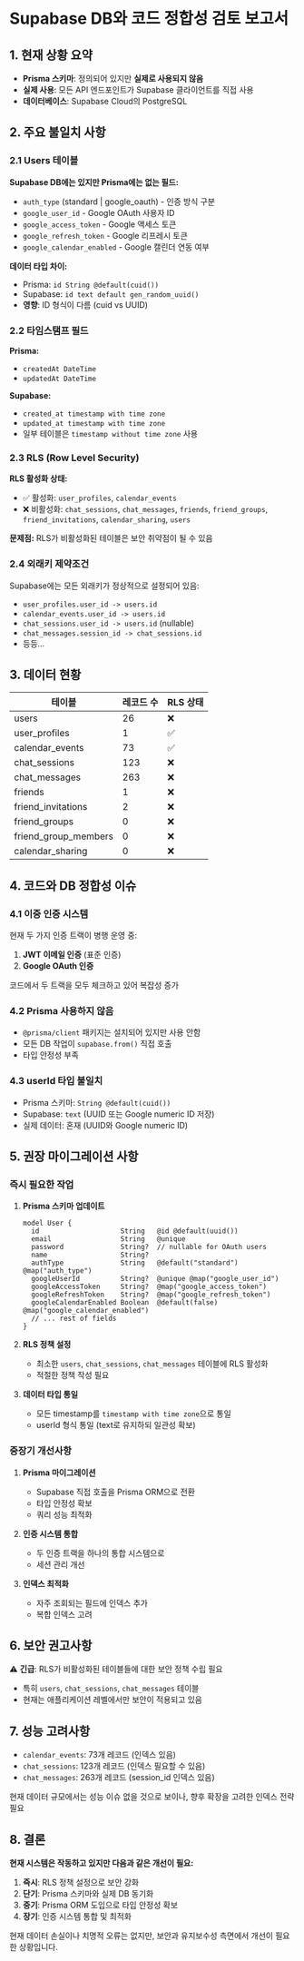 # Supabase DB와 코드 정합성 검토 보고서

## 1. 현재 상황 요약

- **Prisma 스키마**: 정의되어 있지만 **실제로 사용되지 않음**
- **실제 사용**: 모든 API 엔드포인트가 Supabase 클라이언트를 직접 사용
- **데이터베이스**: Supabase Cloud의 PostgreSQL

## 2. 주요 불일치 사항

### 2.1 Users 테이블

**Supabase DB에는 있지만 Prisma에는 없는 필드:**
- `auth_type` (standard | google_oauth) - 인증 방식 구분
- `google_user_id` - Google OAuth 사용자 ID
- `google_access_token` - Google 액세스 토큰
- `google_refresh_token` - Google 리프레시 토큰
- `google_calendar_enabled` - Google 캘린더 연동 여부

**데이터 타입 차이:**
- Prisma: `id String @default(cuid())`
- Supabase: `id text default gen_random_uuid()`
- **영향**: ID 형식이 다름 (cuid vs UUID)

### 2.2 타임스탬프 필드

**Prisma:**
- `createdAt DateTime`
- `updatedAt DateTime`

**Supabase:**
- `created_at timestamp with time zone`
- `updated_at timestamp with time zone`
- 일부 테이블은 `timestamp without time zone` 사용

### 2.3 RLS (Row Level Security)

**RLS 활성화 상태:**
- ✅ 활성화: `user_profiles`, `calendar_events`
- ❌ 비활성화: `chat_sessions`, `chat_messages`, `friends`, `friend_groups`, `friend_invitations`, `calendar_sharing`, `users`

**문제점:** RLS가 비활성화된 테이블은 보안 취약점이 될 수 있음

### 2.4 외래키 제약조건

Supabase에는 모든 외래키가 정상적으로 설정되어 있음:
- `user_profiles.user_id -> users.id`
- `calendar_events.user_id -> users.id`
- `chat_sessions.user_id -> users.id` (nullable)
- `chat_messages.session_id -> chat_sessions.id`
- 등등...

## 3. 데이터 현황

| 테이블 | 레코드 수 | RLS 상태 |
|--------|-----------|----------|
| users | 26 | ❌ |
| user_profiles | 1 | ✅ |
| calendar_events | 73 | ✅ |
| chat_sessions | 123 | ❌ |
| chat_messages | 263 | ❌ |
| friends | 1 | ❌ |
| friend_invitations | 2 | ❌ |
| friend_groups | 0 | ❌ |
| friend_group_members | 0 | ❌ |
| calendar_sharing | 0 | ❌ |

## 4. 코드와 DB 정합성 이슈

### 4.1 이중 인증 시스템
현재 두 가지 인증 트랙이 병행 운영 중:
1. **JWT 이메일 인증** (표준 인증)
2. **Google OAuth 인증**

코드에서 두 트랙을 모두 체크하고 있어 복잡성 증가

### 4.2 Prisma 사용하지 않음
- `@prisma/client` 패키지는 설치되어 있지만 사용 안함
- 모든 DB 작업이 `supabase.from()` 직접 호출
- 타입 안정성 부족

### 4.3 userId 타입 불일치
- Prisma 스키마: `String @default(cuid())`
- Supabase: `text` (UUID 또는 Google numeric ID 저장)
- 실제 데이터: 혼재 (UUID와 Google numeric ID)

## 5. 권장 마이그레이션 사항

### 즉시 필요한 작업

1. **Prisma 스키마 업데이트**
   ```prisma
   model User {
     id                    String   @id @default(uuid())
     email                 String   @unique
     password              String?  // nullable for OAuth users
     name                  String?
     authType              String   @default("standard") @map("auth_type")
     googleUserId          String?  @unique @map("google_user_id")
     googleAccessToken     String?  @map("google_access_token")
     googleRefreshToken    String?  @map("google_refresh_token")
     googleCalendarEnabled Boolean  @default(false) @map("google_calendar_enabled")
     // ... rest of fields
   }
   ```

2. **RLS 정책 설정**
   - 최소한 `users`, `chat_sessions`, `chat_messages` 테이블에 RLS 활성화
   - 적절한 정책 작성 필요

3. **데이터 타입 통일**
   - 모든 timestamp를 `timestamp with time zone`으로 통일
   - userId 형식 통일 (text로 유지하되 일관성 확보)

### 중장기 개선사항

1. **Prisma 마이그레이션**
   - Supabase 직접 호출을 Prisma ORM으로 전환
   - 타입 안정성 확보
   - 쿼리 성능 최적화

2. **인증 시스템 통합**
   - 두 인증 트랙을 하나의 통합 시스템으로
   - 세션 관리 개선

3. **인덱스 최적화**
   - 자주 조회되는 필드에 인덱스 추가
   - 복합 인덱스 고려

## 6. 보안 권고사항

⚠️ **긴급**: RLS가 비활성화된 테이블들에 대한 보안 정책 수립 필요
- 특히 `users`, `chat_sessions`, `chat_messages` 테이블
- 현재는 애플리케이션 레벨에서만 보안이 적용되고 있음

## 7. 성능 고려사항

- `calendar_events`: 73개 레코드 (인덱스 있음)
- `chat_sessions`: 123개 레코드 (인덱스 필요할 수 있음)
- `chat_messages`: 263개 레코드 (session_id 인덱스 있음)

현재 데이터 규모에서는 성능 이슈 없을 것으로 보이나,
향후 확장을 고려한 인덱스 전략 필요

## 8. 결론

**현재 시스템은 작동하고 있지만 다음과 같은 개선이 필요:**

1. **즉시**: RLS 정책 설정으로 보안 강화
2. **단기**: Prisma 스키마와 실제 DB 동기화
3. **중기**: Prisma ORM 도입으로 타입 안정성 확보
4. **장기**: 인증 시스템 통합 및 최적화

현재 데이터 손실이나 치명적 오류는 없지만,
보안과 유지보수성 측면에서 개선이 필요한 상황입니다.